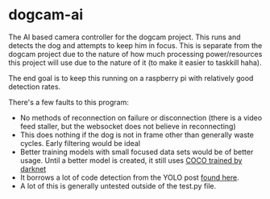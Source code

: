 # dogcam-ai
The AI based camera controller for the dogcam project. This runs and detects the dog and attempts to keep him in focus. This is separate from the dogcam project due to the nature of how much processing power/resources this project will use due to the nature of it (to make it easier to taskkill haha).

The end goal is to keep this running on a raspberry pi with relatively good detection rates.

There's a few faults to this program:

* No methods of reconnection on failure or disconnection (there is a video feed staller, but the websocket does not believe in reconnecting)
* This does nothing if the dog is not in frame other than generally waste cycles. Early filtering would be ideal
* Better training models with small focused data sets would be of better usage. Until a better model is created, it still uses [COCO trained by darknet](https://pjreddie.com/darknet/yolo/)
* It borrows a lot of code detection from the YOLO post [found here](https://www.pyimagesearch.com/2018/11/12/yolo-object-detection-with-opencv/).
* A lot of this is generally untested outside of the test.py file.
